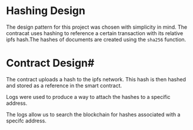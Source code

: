 # Hashing Design #
The design pattern for this project was chosen with simplicity in mind. The contracat uses hashing to reference a certain transaction with its relative ipfs hash.The hashes of documents are created using the `sha256` function.

# Contract Design#

The contract uploads a hash to the ipfs network. This hash is then hashed and stored as a reference in the smart contract. 

Logs were used to produce a way to attach the hashes to a specific address.

The logs allow us to search the blockchain for hashes associated with a specifc address.
